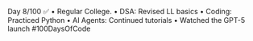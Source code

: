 Day 8/100 ✅
• Regular College.
• DSA: Revised LL basics
• Coding: Practiced Python
• AI Agents: Continued tutorials
• Watched the GPT-5 launch
#100DaysOfCode
